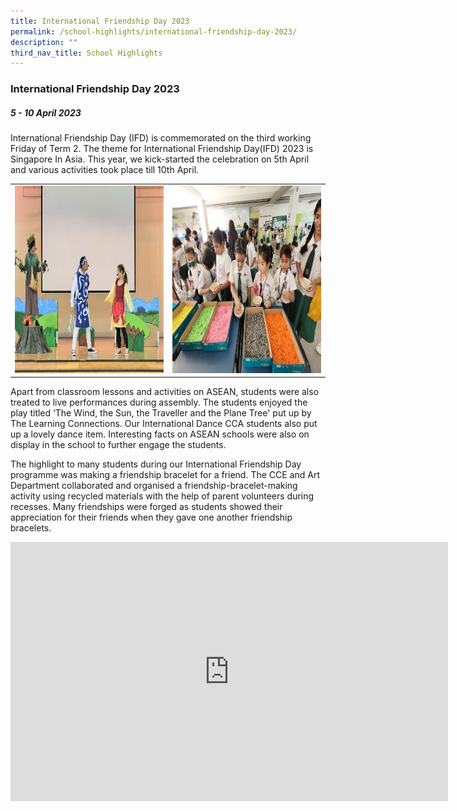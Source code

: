 ```yaml
---
title: International Friendship Day 2023
permalink: /school-highlights/international-friendship-day-2023/
description: ""
third_nav_title: School Highlights
---
```

### International Friendship Day 2023

##### 5 - 10 April 2023

International Friendship Day (IFD) is commemorated on the third working Friday of Term 2. The theme for International Friendship Day(IFD) 2023 is Singapore In Asia. This year, we kick-started the celebration on 5th April and various activities took place till 10th April.  

<table>
<tbody><tr>
		<td><img alt="IFDay01" src="/images/IFD 2023/ifday01.jpg" style="width:500px;height:300px;"> </td>
		<td><img alt="IFDay02" src="/images/IFD 2023/ifday02.jpg" style="width:500px;height:300px;"> </td>
</tr></tbody></table>	

Apart from classroom lessons and activities on ASEAN, students were also treated to live performances during assembly. The students enjoyed the play titled ‘The Wind, the Sun, the Traveller and the Plane Tree' put up by The Learning Connections.  Our International Dance CCA students also put up a lovely dance item. Interesting facts on ASEAN schools were also on display in the school to further engage the students.

The highlight to many students during our International Friendship Day programme was making a friendship bracelet for a friend. The CCE and Art Department collaborated and organised a friendship-bracelet-making activity using recycled materials with the help of parent volunteers during recesses. Many friendships were forged as students showed their appreciation for their friends when they gave one another friendship bracelets.

<center><iframe allowfullscreen="" allow="accelerometer; autoplay; clipboard-write; encrypted-media; gyroscope; picture-in-picture; web-share" frameborder="0" title="YouTube video player" src="https://www.youtube.com/embed/vDz0iWN0wLo" height="415" width="700"></iframe></center>